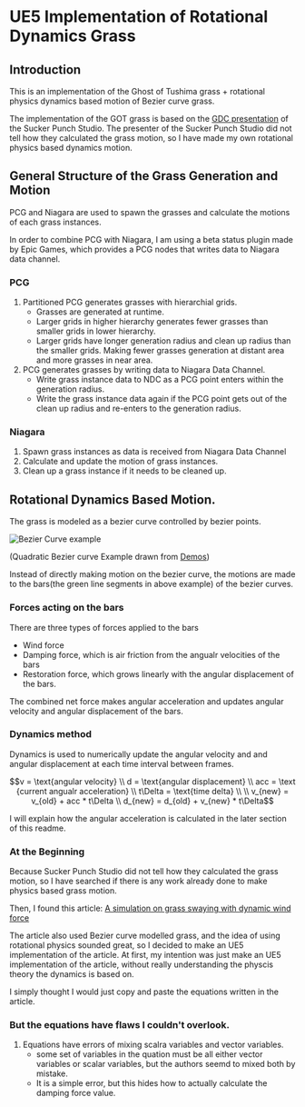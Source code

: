 # UE5 Implementation of Rotational Dynamics Grass 

## Introduction

This is an implementation of the Ghost of Tushima grass + rotational physics dynamics based motion of Bezier curve grass.

The implementation of the GOT grass is based on the [GDC presentation](https://www.youtube.com/watch?v=Ibe1JBF5i5Y) of the Sucker Punch Studio.
The presenter of the Sucker Punch Studio did not tell how they calculated the grass motion, so I have made my own rotational physics based dynamics motion.


## General Structure of the Grass Generation and Motion

PCG and Niagara are used to spawn the grasses and calculate the motions of each grass instances.

In order to combine PCG with Niagara, I am using a beta status plugin made by Epic Games, which provides a PCG nodes that writes data to Niagara data channel.
  
### PCG
1. Partitioned PCG generates grasses with hierarchial grids.
    - Grasses are generated at runtime.
    - Larger grids in higher hierarchy generates fewer grasses than smaller grids in lower hierarchy. 
    - Larger grids have longer generation radius and clean up radius than the smaller grids. Making fewer grasses generation at distant area and more grasses in near area.
2. PCG generates grasses by writing data to Niagara Data Channel.
    - Write grass instance data to NDC as a PCG point enters within the generation radius.
    - Write the grass instance data again if the PCG point gets out of the clean up radius and re-enters to the generation radius.
   

### Niagara
1. Spawn grass instances as data is received from Niagara Data Channel
2. Calculate and update the motion of grass instances.
3. Clean up a grass instance if it needs to be cleaned up.

## Rotational Dynamics Based Motion.

The grass is modeled as a bezier curve controlled by bezier points. 

![Bezier Curve example](./Resources/bezier_curve_example.png "An example of Bezier Curve")

(Quadratic Bezier curve Example drawn from [Demos](https://www.desmos.com/))

Instead of directly making motion on the bezier curve, the motions are made to the bars(the green line segments in above example) of the bezier curves.

### Forces acting on the bars

There are three types of forces applied to the bars

- Wind force
- Damping force, which is air friction from the angualr velocities of the bars
- Restoration force, which grows linearly with the angular displacement of the bars.

The combined net force makes angular acceleration and updates angular velocity and angular displacement of the bars.

### Dynamics method
Dynamics is used to numerically update the angular velocity and and angular displacement at each time interval between frames.

```math
v = \text{angular velocity}
\\
d = \text{angular displacement}
\\
acc = \text {current angualr acceleration}
\\
t\Delta = \text{time delta}
\\
\\
v_{new} = v_{old} + acc * t\Delta
\\
d_{new} = d_{old} + v_{new} * t\Delta
```

I will explain how the angular acceleration is calculated in the later section of this readme.

### At the Beginning
Because Sucker Punch Studio did not tell how they calculated the grass motion, so I have searched if there is any work already done to make physics based grass motion.

Then, I found this article: [A simulation on grass swaying with dynamic wind force](https://link.springer.com/article/10.1007/s00371-016-1263-7)

The article also used Bezier curve modelled grass, and the idea of using rotational physics sounded great, so I decided to make an UE5 implementation of the article. 
At first, my intention was just make an UE5 implementation of the article, without really understanding the physcis theory the dynamics is based on. 

I simply thought I would just copy and paste the equations written in the article.

### But the equations have flaws I couldn't overlook.

1. Equations have errors of mixing scalra variables and vector variables.
    - some set of variables in the quation must be all either vector variables or scalar variables, but the authors seemd to mixed both by mistake.
    - It is a simple error, but this hides how to actually calculate the damping force value.
